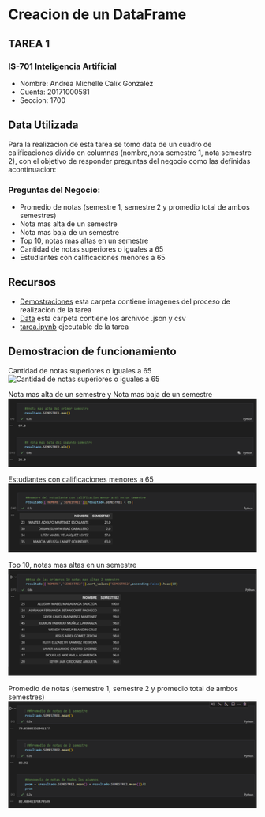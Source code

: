 # Creacion de un DataFrame
## TAREA 1
### IS-701 Inteligencia Artificial
- Nombre: Andrea Michelle Calix Gonzalez
- Cuenta: 20171000581
- Seccion: 1700

## Data Utilizada
Para la realizacion de esta tarea se tomo data de un cuadro de calificaciones divido en columnas (nombre,nota semestre 1, nota semestre 2), con el objetivo de responder preguntas del negocio como las definidas acontinuacion:

### Preguntas del Negocio:
- Promedio de notas (semestre 1, semestre 2 y promedio total de ambos semestres)
- Nota mas alta de un semestre
- Nota mas baja de un semestre
- Top 10, notas mas altas en un semestre
- Cantidad de notas superiores o iguales a 65
- Estudiantes con calificaciones menores a 65

## Recursos
- [Demostraciones](Demostraciones) esta carpeta contiene imagenes del proceso de realizacion de la tarea
- [Data](Data) esta carpeta contiene los archivoc .json y csv 
- [tarea.ipynb](tarea.ipynb) ejecutable de la tarea

## Demostracion de funcionamiento
Cantidad de notas superiores o iguales a 65
![Cantidad de notas superiores o iguales a 65](Demostraciones/cantidadeestudiantesconnotassuperioresa65.png)

Nota mas alta de un semestre y Nota mas baja de un semestre
![Nota mas alta de un semestre y Nota mas baja de un semestre](Demostraciones/nota_mas_alta_del_primer_y_mas_baja_segundo_semestre.png)

Estudiantes con calificaciones menores a 65
![Estudiantes con calificaciones menores a 65](Demostraciones/Nombre_y_nota_del_estudiante_con_calificacion_menor_a_65_n_un_semestre.png)

Top 10, notas mas altas en un semestre
![Top 10, notas mas altas en un semestre](Demostraciones/top_10_de_notas_mas_altas_en_un_semestre.png)

Promedio de notas (semestre 1, semestre 2 y promedio total de ambos semestres)
![Promedio de notas (semestre 1, semestre 2 y promedio total de ambos semestres)](Demostraciones/Promedio_de_nota_(semestre1semestre2_totaltodas).png)

